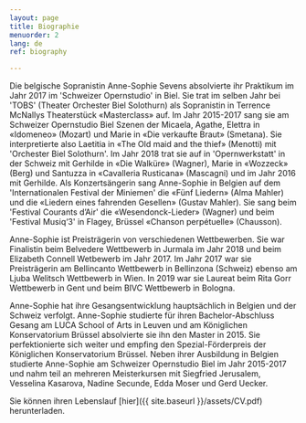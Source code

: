 ```yaml
---
layout: page
title: Biographie
menuorder: 2
lang: de
ref: biography

---
```

Die belgische Sopranistin Anne-Sophie Sevens absolvierte ihr Praktikum im Jahr 2017 im 'Schweizer Opernstudio' in Biel. Sie trat im selben Jahr bei 'TOBS' (Theater Orchester Biel Solothurn) als Sopranistin in Terrence McNallys Theaterstück «Masterclass» auf. Im Jahr 2015-2017 sang sie am Schweizer Opernstudio Biel Szenen der Micaela, Agathe, Elettra in «Idomeneo» (Mozart) und Marie in «Die verkaufte Braut» (Smetana). Sie interpretierte also Laetitia in «The Old maid and the thief» (Menotti) mit 'Orchester Biel Solothurn'. Im Jahr 2018 trat sie auf in 'Opernwerkstatt' in der Schweiz mit Gerhilde in «Die Walküre» (Wagner), Marie in «Wozzeck» (Berg) und Santuzza in «Cavalleria Rusticana» (Mascagni) und im Jahr 2016 mit Gerhilde. 
Als Konzertsängerin sang Anne-Sophie in Belgien auf dem 'Internationalen Festival der Miniemen' die «Fünf Liedern» (Alma Mahler) und die «Liedern eines fahrenden Gesellen» (Gustav Mahler). Sie sang beim 'Festival Courants d’Air' die «Wesendonck-Lieder» (Wagner) und beim 'Festival Musiq‘3' in Flagey, Brüssel «Chanson perpétuelle» (Chausson). 

Anne-Sophie ist Preisträgerin von verschiedenen Wettbewerben. Sie war Finalistin beim Belvedere Wettbewerb in Jurmala im Jahr 2018 und beim Elizabeth Connell Wetbewerb im Jahr 2017. Im Jahr 2017 war sie Preisträgerin am Bellincanto Wettbewerb in Bellinzona (Schweiz) ebenso am Ljuba Welitsch Wettbewerb in Wien. In 2019 war sie Laureat beim Rita Gorr Wettbewerb in Gent und beim BIVC Wettbewerb in Bologna. 

Anne-Sophie hat ihre Gesangsentwicklung hauptsächlich in Belgien und der Schweiz verfolgt. Anne-Sophie studierte für ihren Bachelor-Abschluss Gesang am LUCA School of Arts in Leuven und am Königlichen Konservatorium Brüssel absolvierte sie ihn den Master in 2015. Sie perfektionierte sich weiter und empfing den Spezial-Förderpreis der Königlichen Konservatorium Brüssel. Neben ihrer Ausbildung in Belgien studierte Anne-Sophie am Schweizer Opernstudio Biel im Jahr 2015-2017 und nahm teil an mehreren Meisterkursen mit Siegfried Jerusalem, Vesselina Kasarova, Nadine Secunde, Edda Moser und Gerd Uecker. 

Sie können ihren Lebenslauf [hier]({{ site.baseurl }}/assets/CV.pdf) herunterladen.



